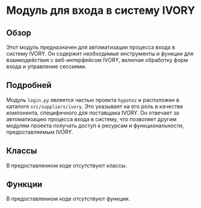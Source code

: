 # Модуль для входа в систему IVORY

## Обзор

Этот модуль предназначен для автоматизации процесса входа в систему IVORY. Он содержит необходимые инструменты и функции для взаимодействия с веб-интерфейсом IVORY, включая обработку форм входа и управление сессиями.

## Подробней

Модуль `login.py` является частью проекта `hypotez` и расположен в каталоге `src/suppliers/ivory`. Это указывает на его роль в качестве компонента, специфичного для поставщика IVORY. Он отвечает за автоматизацию процесса входа в систему, что позволяет другим модулям проекта получать доступ к ресурсам и функциональности, предоставляемым IVORY.

## Классы

В предоставленном коде отсутствуют классы.

## Функции

В предоставленном коде отсутствуют функции.